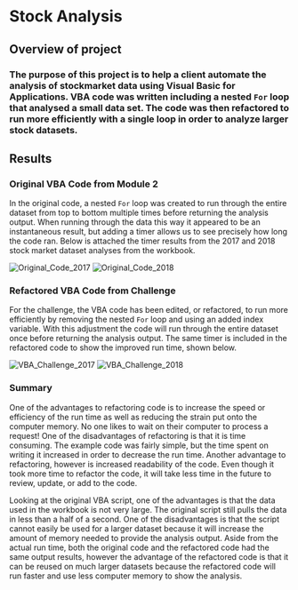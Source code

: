 # Stock Analysis

## Overview of project

### The purpose of this project is to help a client automate the analysis of stockmarket data using Visual Basic for Applications. VBA code was written including a nested `For` loop that analysed a small data set. The code was then refactored to run more efficiently with a single loop in order to analyze larger stock datasets.

## Results

### Original VBA Code from Module 2

In the original code, a nested `For` loop was created to run through the entire dataset from top to bottom multiple times before returning the analysis output. When running through the data this way it appeared to be an instantaneous result, but adding a timer allows us to see precisely how long the code ran. Below is attached the timer results from the 2017 and 2018 stock market dataset analyses from the workbook.

![Original_Code_2017](https://user-images.githubusercontent.com/111471057/188507732-a3e1eea2-ab3c-4a42-8459-ceb2ee98719c.png)       ![Original_Code_2018](https://user-images.githubusercontent.com/111471057/188507738-24a07831-976a-45a0-ace5-502d98e8e692.png)

### Refactored VBA Code from Challenge

For the challenge, the VBA code has been edited, or refactored, to run more efficiently by removing the nested `For` loop and using an added index variable. With this adjustment the code will run through the entire dataset once before returning the analysis output. The same timer is included in the refactored code to show the improved run time, shown below. 

![VBA_Challenge_2017](https://user-images.githubusercontent.com/111471057/188508027-d1da57a8-b423-44fe-addd-6b1eaef71f40.png)     ![VBA_Challenge_2018](https://user-images.githubusercontent.com/111471057/188508030-4218a0fe-7343-4ce7-a1da-4ada127a3280.png)


### Summary

One of the advantages to refactoring code is to increase the speed or efficiency of the run time as well as reducing the strain put onto the computer memory. No one likes to wait on their computer to process a request! One of the disadvantages of refactoring is that it is time consuming. The example code was fairly simple, but the time spent on writing it increased in order to decrease the run time. Another advantage to refactoring, however is increased readability of the code. Even though it took more time to refactor the code, it will take less time in the future to review, update, or add to the code.

Looking at the original VBA script, one of the advantages is that the data used in the workbook is not very large. The original script still pulls the data in less than a half of a second. One of the disadvantages is that the script cannot easily be used for a larger dataset because it will increase the amount of memory needed to provide the analysis output. Aside from the actual run time, both the original code and the refactored code had the same output results, however the advantage of the refactored code is that it can be reused on much larger datasets because the refactored code will run faster and use less computer memory to show the analysis. 
